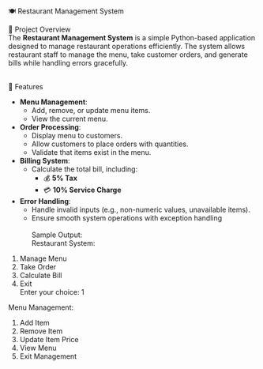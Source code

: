 🍽️ Restaurant Management System<br>

📌 Project Overview<br>
The **Restaurant Management System** is a simple Python-based application designed to manage restaurant operations efficiently. The system allows restaurant staff to manage the menu, take customer orders, and generate bills while handling errors gracefully.<br><br>

 🎯 Features<br>
- **Menu Management**:<br>
  - Add, remove, or update menu items.<br>
  - View the current menu.<br>
- **Order Processing**:<br>
  - Display menu to customers.<br>
  - Allow customers to place orders with quantities.<br>
  - Validate that items exist in the menu.<br>
- **Billing System**:<br>
  - Calculate the total bill, including:<br>
    - 💰 **5% Tax**<br>
    - 💳 **10% Service Charge**<br>
- **Error Handling**:<br>
  - Handle invalid inputs (e.g., non-numeric values, unavailable items).<br>
  - Ensure smooth system operations with exception handling<br><br>
  Sample Output:<br>
  Restaurant System:<br>
1. Manage Menu<br>
2. Take Order<br>
3. Calculate Bill<br>
4. Exit<br>
Enter your choice: 1<br>

Menu Management:<br>
1. Add Item<br>
2. Remove Item<br>
3. Update Item Price<br>
4. View Menu<br>
5. Exit Management<br>



